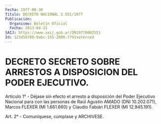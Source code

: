 ```yaml
---
Fecha: 1977-08-30
Título: DECRETO NACIONAL 2.551/1977
Publicación:
  Organismo: Boletín Oficial
  Fecha: 2013-04-22
SAIJ: https://www.saij.gob.ar/DN19770002551
Id: 123456789-0abc-155-2000-7791soterced
---
```

# DECRETO SECRETO SOBRE ARRESTOS A DISPOSICION DEL PODER EJECUTIVO.

<a id="1"></a>
Artículo 1° - Déjase sin efecto el arresto a disposición del Poder Ejecutivo Nacional para con las personas de Raúl Agustín AMADO (DNI 10.202.071), Marcos FLEXER (MI 1.661.660) y Claudio Fabián FLEXER (MI 12.945.191).

<a id="2"></a>
Art. 2° - Comuníquese, cúmplase y ARCHIVESE.